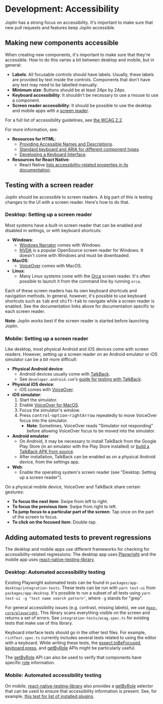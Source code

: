 # Development: Accessibility

Joplin has a strong focus on accessibility. It's important to make sure that new pull requests and features keep Joplin accessible.

## Making new components accessible

When creating new components, it's important to make sure that they're accessible. How to do this varies a bit between desktop and mobile, but in general:
- **Labels**: All focusable controls should have labels. Usually, these labels are provided by text inside the controls. Components that don't have any text may need to be labelled manually.
- **Minimum size**: Buttons should be at least 24px by 24px.
- **Keyboard accessibility**: It shouldn't be necessary to use a mouse to use a component.
- **Screen reader accessibility**: It should be possible to use the desktop and mobile apps with a [screen reader](https://en.wikipedia.org/wiki/Screen_reader).

For a full list of accessibility guidelines, see [the WCAG 2.2](https://www.w3.org/TR/WCAG22/).

For more information, see:
- **Resources for HTML**:
	- [Providing Accessible Names and Descriptions](https://www.w3.org/WAI/ARIA/apg/practices/names-and-descriptions/).
	- [Standard keyboard and ARIA for different component types](https://www.w3.org/WAI/ARIA/apg/patterns/).
	- [Developing a Keyboard Interface](https://www.w3.org/WAI/ARIA/apg/practices/keyboard-interface/).
- **Resources for React Native**:
	- React Native [lists accessibility-related properties in its documentation](https://reactnative.dev/docs/accessibility).

## Testing with a screen reader

Joplin should be accessible to screen readers. A big part of this is testing changes to the UI with a screen reader. Here's how to do that.

### Desktop: Setting up a screen reader

Most systems have a built-in screen reader that can be enabled and disabled in settings, or with keyboard shortcuts:
- **Windows**:
	- [Windows Narrator](https://www.microsoft.com/en-us/windows/tips/narrator) comes with Windows.
	- [NVDA](https://www.nvaccess.org/download/) is a popular OpenSource screen reader for Windows. It doesn't come with Windows and must be downloaded.
- **MacOS**:
	- [VoiceOver](https://support.apple.com/guide/voiceover/get-started-vo4be8816d70/mac) comes with MacOS.
- **Linux**:
	- Many Linux systems come with the [Orca](https://help.gnome.org/users/orca/stable/) screen reader. It's often possible to launch it from the command line by running `orca`.

Each of these screen readers has its own keyboard shortcuts and navigation methods. In general, however, it's possible to use keyboard shortcuts such as <kbd>tab</kbd> and <kbd>shift</kbd>-<kbd>tab</kbd> to navigate while a screen reader is enabled. See the documentation links above for documentation specific to each screen reader.

**Note**: Joplin works best if the screen reader is started before launching Joplin.

### Mobile: Setting up a screen reader

Like desktop, most physical Android and iOS devices come with screen readers. However, setting up a screen reader on an Android emulator or iOS simulator can be a bit more difficult:
- **Physical Android device**:
	- Android devices usually come with [TalkBack](https://support.google.com/accessibility/android/answer/6007100?hl%3Den#).
	- See `developer.android.com`'s [guide for testing with TalkBack](https://developer.android.com/guide/topics/ui/accessibility/testing#talkback).
- **Physical iOS device**:
	- iOS comes with [VoiceOver](https://support.apple.com/guide/iphone/turn-on-and-practice-voiceover-iph3e2e415f/ios).
- **iOS simulator**:
	1. Start the simulator.
	2. Enable [VoiceOver for MacOS](https://support.apple.com/guide/voiceover/get-started-vo4be8816d70/mac).
	3. Focus the simulator's window.
	4. Press <kbd>control</kbd>-<kbd>option</kbd>-<kbd>rightArrow</kbd> repeatedly to move VoiceOver focus into the simulator.
		- **Note**: Sometimes, VoiceOver reads "Simulator not responding" before allowing VoiceOver focus to be moved into the simulator.
- **Android emulator**:
	- On Android, it may be necessary to install TalkBack from the Google Play Store (in an emulator with the Play Store installed) or [build a TalkBack APK from source](https://github.com/google/talkback).
	- After installation, TalkBack can be enabled as on a physical Android device, from the settings app.
- **Web**:
	- Enable the operating system's screen reader (see "Desktop: Setting up a screen reader").

On a physical mobile device, VoiceOver and TalkBack share certain gestures:
- **To focus the next item**: Swipe from left to right.
- **To focus the previous item**: Swipe from right to left.
- **To jump focus to a particular part of the screen**: Tap once on the part of the screen to focus.
- **To click on the focused item**: Double-tap.

## Adding automated tests to prevent regressions

The desktop and mobile apps use different frameworks for checking for accessibility-related regressions: The desktop app uses [Playwright](https://playwright.dev/) and the mobile app uses [react-native-testing-library](https://callstack.github.io/react-native-testing-library/).

### Desktop: Automated accessibility testing

Existing Playwright automated tests can be found in `packages/app-desktop/integration-tests`. These tests can be run with `yarn test-ui` from `packages/app-desktop`. It's possible to run a subset of all tests using `yarn test-ui -g "test name search pattern"`, where `-g` stands for "grep".

For general accessibility issues (e.g. contrast, missing labels), we use [`@axe-core/playwright`](https://www.npmjs.com/package/@axe-core/playwright). This library scans everything visible on the screen and returns a set of errors. See `integration-tests/wcag.spec.ts` for existing tests that make use of this library.

Keyboard interface tests should go in the other test files. For example, `richText.spec.ts` currently includes several tests related to using the editor with a keyboard. While writing these tests, the [expect.toBeFocused](https://playwright.dev/docs/api/class-locatorassertions#locator-assertions-to-be-focused), [keyboard.press](https://playwright.dev/docs/api/class-keyboard#keyboard-press), and [getByRole](https://playwright.dev/docs/api/class-frame#frame-get-by-role) APIs might be particularly useful.

The [getByRole](https://playwright.dev/docs/api/class-frame#frame-get-by-role) API can also be used to verify that components have specific [role](https://developer.mozilla.org/en-US/docs/Web/Accessibility/ARIA/Roles) information.

### Mobile: Automated accessibility testing

On mobile, [react-native-testing-library](https://callstack.github.io/react-native-testing-library/) also provides a [getByRole](https://callstack.github.io/react-native-testing-library/docs/api/queries#by-role) selector that can be used to ensure that accessibility information is present. See, for example, [this test for list of installed plugins](https://github.com/laurent22/joplin/blob/bf58a52394947acc42f8ca527b3ce22464d989c3/packages/app-mobile/components/screens/ConfigScreen/plugins/PluginStates.installed.test.tsx#L231).
